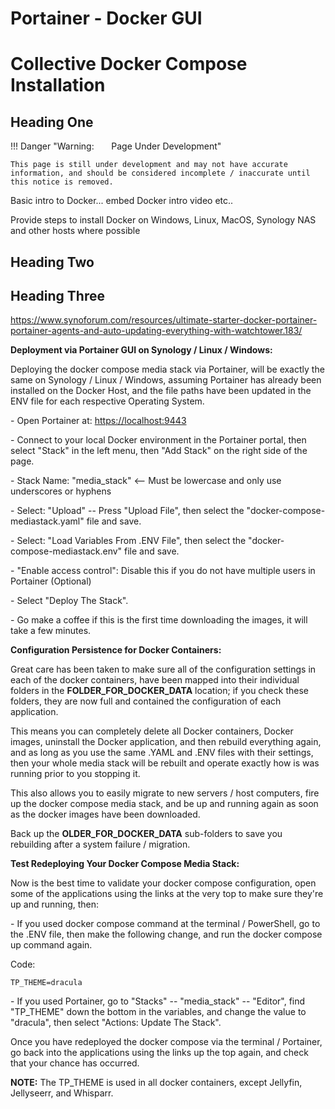 # Portainer - Docker GUI

# Collective Docker Compose Installation

## Heading One

!!! Danger "Warning: &nbsp; &nbsp; &nbsp; Page Under Development"

    This page is still under development and may not have accurate information, and should be considered incomplete / inaccurate until this notice is removed.



Basic intro to Docker... embed Docker intro video etc..

Provide steps to install Docker on Windows, Linux, MacOS, Synology NAS and other hosts where possible


## Heading Two

## Heading Three






https://www.synoforum.com/resources/ultimate-starter-docker-portainer-portainer-agents-and-auto-updating-everything-with-watchtower.183/




  
**Deployment via Portainer GUI on Synology / Linux / Windows:**  
  
Deploying the docker compose media stack via Portainer, will be exactly the same on Synology / Linux / Windows, assuming Portainer has already been installed on the Docker Host, and the file paths have been updated in the ENV file for each respective Operating System.  
  
\- Open Portainer at: [https://localhost:9443](https://localhost:9443)  
  
\- Connect to your local Docker environment in the Portainer portal, then select "Stack" in the left menu, then "Add Stack" on the right side of the page.  
  
\- Stack Name: "media\_stack" <-- Must be lowercase and only use underscores or hyphens  
  
\- Select: "Upload" -- Press "Upload File", then select the "docker-compose-mediastack.yaml" file and save.  
  
\- Select: "Load Variables From .ENV File", then select the "docker-compose-mediastack.env" file and save.  
  
\- "Enable access control": Disable this if you do not have multiple users in Portainer (Optional)  
  
\- Select "Deploy The Stack".  
  
\- Go make a coffee if this is the first time downloading the images, it will take a few minutes.  
  
  
**Configuration Persistence for Docker Containers:**  
  
Great care has been taken to make sure all of the configuration settings in each of the docker containers, have been mapped into their individual folders in the **FOLDER\_FOR\_DOCKER\_DATA** location; if you check these folders, they are now full and contained the configuration of each application.  
  
This means you can completely delete all Docker containers, Docker images, uninstall the Docker application, and then rebuild everything again, and as long as you use the same .YAML and .ENV files with their settings, then your whole media stack will be rebuilt and operate exactly how is was running prior to you stopping it.  
  
This also allows you to easily migrate to new servers / host computers, fire up the docker compose media stack, and be up and running again as soon as the docker images have been downloaded.  
  
Back up the **OLDER\_FOR\_DOCKER\_DATA** sub-folders to save you rebuilding after a system failure / migration.  
  
  
**Test Redeploying Your Docker Compose Media Stack:**  
  
Now is the best time to validate your docker compose configuration, open some of the applications using the links at the very top to make sure they're up and running, then:  
  
\- If you used docker compose command at the terminal / PowerShell, go to the .ENV file, then make the following change, and run the docker compose up command again.  
  

Code:

    TP_THEME=dracula

  
\- If you used Portainer, go to "Stacks" -- "media\_stack" -- "Editor", find "TP\_THEME" down the bottom in the variables, and change the value to "dracula", then select "Actions: Update The Stack".  
  
Once you have redeployed the docker compose via the terminal / Portainer, go back into the applications using the links up the top again, and check that your chance has occurred.  
  
**NOTE:** The TP\_THEME is used in all docker containers, except Jellyfin, Jellyseerr, and Whisparr.  
  



